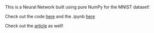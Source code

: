 This is a Neural Network built using pure NumPy for the MNIST dataset!

Check out the code [here](https://github.com/vxnuaj/np.mnistnn/blob/main/src/mnistmodel.py) and the .ipynb [here](https://github.com/vxnuaj/np.mnistnn/blob/main/src/mnist-nn.ipynb)

Check out the [article](https://medium.com/intuition/a-neural-network-with-pure-numpy-d44d2632e9a0) as well!
